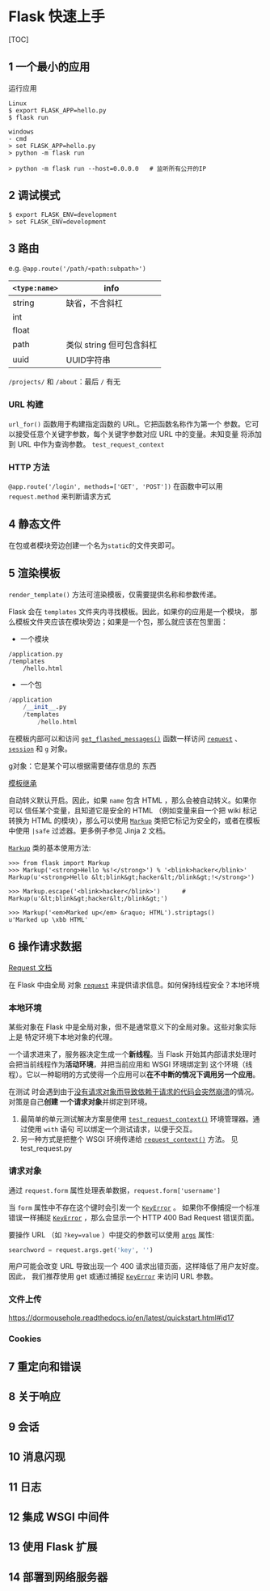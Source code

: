# Flask 快速上手

[TOC]

## 1 一个最小的应用
运行应用

```shell
Linux
$ export FLASK_APP=hello.py
$ flask run

windows
- cmd
> set FLASK_APP=hello.py
> python -m flask run

> python -m flask run --host=0.0.0.0   # 监听所有公开的IP
```

## 2 调试模式

```
$ export FLASK_ENV=development
> set FLASK_ENV=development
```

## 3 路由

e.g. `@app.route('/path/<path:subpath>')`

| `<type:name>`| info |
|-|-|
|string | 缺省，不含斜杠|
|int| |
| float | |
| path | 类似 string 但可包含斜杠|
| uuid| UUID字符串|

`/projects/` 和 `/about`：最后 `/` 有无

### URL 构建

`url_for()` 函数用于构建指定函数的 URL。它把函数名称作为第一个 参数。它可以接受任意个关键字参数，每个关键字参数对应 URL 中的变量。未知变量 将添加到 URL 中作为查询参数。
`test_request_context`

### HTTP 方法
`@app.route('/login', methods=['GET', 'POST'])`
在函数中可以用 `request.method` 来判断请求方式

## 4 静态文件

在包或者模块旁边创建一个名为`static`的文件夹即可。

## 5 渲染模板

`render_template()` 方法可渲染模板，仅需要提供名称和参数传递。

Flask 会在 `templates` 文件夹内寻找模板。因此，如果你的应用是一个模块， 那么模板文件夹应该在模块旁边；如果是一个包，那么就应该在包里面：

-   一个模块

```shell
/application.py
/templates
	/hello.html
```

-   一个包

```python
/application
	/__init__.py
	/templates
		/hello.html
```

在模板内部可以和访问 [`get_flashed_messages()`](https://dormousehole.readthedocs.io/en/latest/api.html#flask.get_flashed_messages) 函数一样访问 [`request`](https://dormousehole.readthedocs.io/en/latest/api.html#flask.request) 、 [`session`](https://dormousehole.readthedocs.io/en/latest/api.html#flask.session) 和 [`g`](https://dormousehole.readthedocs.io/en/latest/api.html#flask.g) 对象。

g对象：它是某个可以根据需要储存信息的 东西

 [模板继承](https://dormousehole.readthedocs.io/en/latest/patterns/templateinheritance.html#template-inheritance) 

自动转义默认开启。因此，如果 `name` 包含 HTML ，那么会被自动转义。如果你可以 信任某个变量，且知道它是安全的 HTML （例如变量来自一个把 wiki 标记转换为 HTML 的模块），那么可以使用 [`Markup`](https://jinja.palletsprojects.com/en/2.10.x/api/#jinja2.Markup) 类把它标记为安全的，或者在模板 中使用 `|safe` 过滤器。更多例子参见 Jinja 2 文档。

[`Markup`](https://jinja.palletsprojects.com/en/2.10.x/api/#jinja2.Markup) 类的基本使用方法:

```shell
>>> from flask import Markup
>>> Markup('<strong>Hello %s!</strong>') % '<blink>hacker</blink>'
Markup(u'<strong>Hello &lt;blink&gt;hacker&lt;/blink&gt;!</strong>')

>>> Markup.escape('<blink>hacker</blink>')		# 
Markup(u'&lt;blink&gt;hacker&lt;/blink&gt;')

>>> Markup('<em>Marked up</em> &raquo; HTML').striptags()
u'Marked up \xbb HTML'
```



## 6 操作请求数据

[Request 文档](https://dormousehole.readthedocs.io/en/latest/api.html#flask.Request)

在 Flask 中由全局 对象 [`request`](https://dormousehole.readthedocs.io/en/latest/api.html#flask.request) 来提供请求信息。如何保持线程安全？本地环境

### 本地环境

某些对象在 Flask 中是全局对象，但不是通常意义下的全局对象。这些对象实际上是 特定环境下本地对象的代理。

一个请求进来了，服务器决定生成一个**新线程**。当 Flask 开始其内部请求处理时会把当前线程作为**活动环境**，并把当前应用和 WSGI 环境绑定到 这个环境（线程）。它以一种聪明的方式使得一个应用可以**在不中断的情况下调用另一个应用**。

在测试 时会遇到由于<u>没有请求对象而导致依赖于请求的代码会突然崩溃</u>的情况。对策是自己**创建 一个请求对象**并绑定到环境。

1.  最简单的单元测试解决方案是使用 [`test_request_context()`](https://dormousehole.readthedocs.io/en/latest/api.html#flask.Flask.test_request_context) 环境管理器。通过使用 `with` 语句 可以绑定一个测试请求，以便于交互。
2.  另一种方式是把整个 WSGI 环境传递给 [`request_context()`](https://dormousehole.readthedocs.io/en/latest/api.html#flask.Flask.request_context) 方法。 见 test_request.py

### 请求对象

通过 `request.form` 属性处理表单数据，`request.form['username']`

当 `form` 属性中不存在这个键时会引发一个 [`KeyError`](https://docs.python.org/3/library/exceptions.html#KeyError) 。 如果你不像捕捉一个标准错误一样捕捉 [`KeyError`](https://docs.python.org/3/library/exceptions.html#KeyError) ，那么会显示一个 HTTP 400 Bad Request 错误页面。



要操作 URL （如 `?key=value` ）中提交的参数可以使用 [`args`](https://dormousehole.readthedocs.io/en/latest/api.html#flask.Request.args) 属性:

```python
searchword = request.args.get('key', '')
```

用户可能会改变 URL 导致出现一个 400 请求出错页面，这样降低了用户友好度。因此， 我们推荐使用 get 或通过捕捉 [`KeyError`](https://docs.python.org/3/library/exceptions.html#KeyError) 来访问 URL 参数。

### 文件上传

https://dormousehole.readthedocs.io/en/latest/quickstart.html#id17

### Cookies



## 7 重定向和错误

## 8 关于响应

## 9 会话

## 10 消息闪现

## 11 日志

## 12 集成 WSGI 中间件

## 13 使用 Flask 扩展

## 14 部署到网络服务器